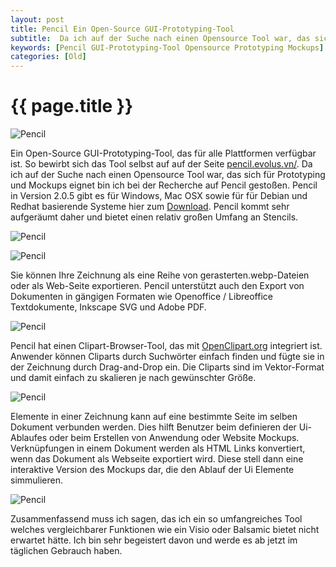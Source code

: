 ```yaml
---
layout: post
title: Pencil Ein Open-Source GUI-Prototyping-Tool
subtitle:  Da ich auf der Suche nach einen Opensource Tool war, das sich für Prototyping und Mockups eignet bin ich bei der Recherche auf Pencil gestoßen. Ein kurzer Überblick.
keywords: [Pencil GUI-Prototyping-Tool Opensource Prototyping Mockups]
categories: [Old]
---
```

# {{ page.title }}

![Pencil](../../img/Screen-Shot-2015-05-15-at-11.24.25-1024x758.webp)

Ein Open-Source GUI-Prototyping-Tool, das für alle Plattformen verfügbar ist. So bewirbt sich das Tool selbst auf auf der Seite [pencil.evolus.vn/](httpss://pencil.evolus.vn/Downloads.html). Da ich auf der Suche nach einen Opensource Tool war, das sich für Prototyping und Mockups eignet bin ich bei der Recherche auf Pencil gestoßen. Pencil in Version 2.0.5 gibt es für Windows, Mac OSX sowie für für Debian und Redhat basierende Systeme hier zum [Download](httpss://code.google.com/p/evoluspencil/downloads/list). Pencil kommt sehr aufgeräumt daher und bietet einen relativ großen Umfang an Stencils.

![Pencil](../../img/stencils.webp)

![Pencil](../../img/diagram.webp)

Sie können Ihre Zeichnung als eine Reihe von gerasterten.webp-Dateien oder als Web-Seite exportieren. Pencil unterstützt auch den Export von Dokumenten in gängigen Formaten wie Openoffice / Libreoffice Textdokumente, Inkscape SVG und Adobe PDF.

![Pencil](../../img/export.webp)

Pencil hat einen Clipart-Browser-Tool, das mit [OpenClipart.org](https://openclipart.org/) integriert ist. Anwender können Cliparts durch Suchwörter einfach finden und fügte sie in der Zeichnung durch Drag-and-Drop ein. Die Cliparts sind im Vektor-Format und damit einfach zu skalieren je nach gewünschter Größe.

![Pencil](../../img/clipart.webp)

Elemente in einer Zeichnung kann auf eine bestimmte Seite im selben Dokument verbunden werden. Dies hilft Benutzer beim definieren der Ui-Ablaufes oder beim Erstellen von Anwendung oder Website Mockups. Verknüpfungen in einem Dokument werden als HTML Links konvertiert, wenn das Dokument als Webseite exportiert wird. Diese stell dann eine interaktive Version des Mockups dar, die den Ablauf der Ui Elemente simmulieren.

![Pencil](../../img/linking.webp)

Zusammenfassend muss ich sagen, das ich ein so umfangreiches Tool welches vergleichbarer Funktionen wie ein Visio oder Balsamic bietet nicht erwartet hätte. Ich bin sehr begeistert davon und werde es ab jetzt im täglichen Gebrauch haben.
